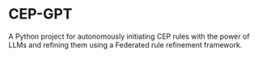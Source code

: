 # CEP-GPT
A Python project for autonomously initiating CEP rules with the power of LLMs and refining them using a Federated rule refinement framework.
